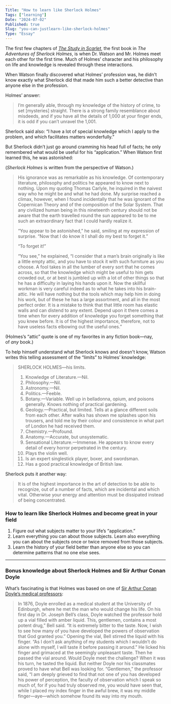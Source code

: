 ```yaml
---
Title: "How to learn like Sherlock Holmes"
Tags: ["learning"]
Date: "2024-07-02"
Published: true
Slug: "you-can-justlearn-like-sherlock-holmes"
Type: "Essay"
---
```


The first few chapters of [_The Study in Scarlet_](https://www.gutenberg.org/ebooks/244), the first book in *The Adventures of Sherlock Holmes*, is when Dr. Watson and Mr. Holmes meet each other for the first time. Much of Holmes’ character and his philosophy on life and knowledge is revealed through these interactions.

When Watson finally discovered what Holmes’ profession was, he didn't know exactly what Sherlock did that made him such a better detective than anyone else in the profession.

Holmes’ answer:

> I’m generally able, through my knowledge of the history of crime, to set [mysteries] straight. There is a strong family resemblance about misdeeds, and if you have all the details of 1,000 at your finger ends, it is odd if you can’t unravel the 1,001.

Sherlock said also: “I have a lot of special knowledge which I apply to the problem, and which facilitates matters wonderfully.”

But Sherlock didn’t just go around cramming his head full of facts; he only remembered what would be useful for his “application.” When Watson first learned this, he was astonished:

(*Sherlock Holmes* is written from the perspective of Watson.)

> His ignorance was as remarkable as his knowledge. Of contemporary literature, philosophy and politics he appeared to know next to nothing. Upon my quoting Thomas Carlyle, he inquired in the naivest way who he might be and what he had done. My surprise reached a climax, however, when I found incidentally that he was ignorant of the Copernican Theory and of the composition of the Solar System. That any civilized human being in this nineteenth century should not be aware that the earth travelled round the sun appeared to be to me such an extraordinary fact that I could hardly realize it.
> 
> “You appear to be astonished,” he said, smiling at my expression of surprise. “Now that I do know it I shall do my best to forget it.”
> 
> “To forget it!”
> 
> “You see,” he explained, “I consider that a man’s brain originally is like a little empty attic, and you have to stock it with such furniture as you choose. A fool takes in all the lumber of every sort that he comes across, so that the knowledge which might be useful to him gets crowded out, or at best is jumbled up with a lot of other things so that he has a difficulty in laying his hands upon it. Now the skillful workman is very careful indeed as to what he takes into his brain-attic. He will have nothing but the tools which may help him in doing his work, but of these he has a large assortment, and all in the most perfect order. It is a mistake to think that that little room has elastic walls and can distend to any extent. Depend upon it there comes a time when for every addition of knowledge you forget something that you knew before. It is of the highest importance, therefore, not to have useless facts elbowing out the useful ones.”

(Holmes’s “attic” quote is one of my favorites in any fiction book—nay, of _any_ book.)

To help himself understand what Sherlock knows and doesn't know, Watson writes this telling assessment of the “limits” to Holmes’ knowledge:

> SHERLOCK HOLMES—his limits.
> 
> 1. Knowledge of Literature.—Nil.
> 2. Philosophy.—Nil.
> 3. Astronomy.—Nil.
> 4. Politics.—Feeble.
> 5. Botany.—Variable. Well up in belladonna, opium, and poisons generally. Knows nothing of practical gardening.
> 6. Geology.—Practical, but limited. Tells at a glance different soils from each other. After walks has shown me splashes upon his trousers, and told me by their colour and consistence in what part of London he had received them.
> 7. Chemistry.—Profound.
> 8. Anatomy.—Accurate, but unsystematic.
> 9. Sensational Literature.—Immense. He appears to know every detail of every horror perpetrated in the century.
> 10. Plays the violin well.
> 11. Is an expert singlestick player, boxer, and swordsman.
> 12. Has a good practical knowledge of British law.

Sherlock puts it another way:

> It is of the highest importance in the art of detection to be able to recognize, out of a number of facts, which are incidental and which vital. Otherwise your energy and attention must be dissipated instead of being concentrated.

### How to learn like Sherlock Holmes and become great in your field

1. Figure out what subjects matter to your life’s “application.”
2. Learn everything you can about those subjects. Learn also everything you can about the subjects once or twice removed from those subjects.
3. Learn the history of your field better than anyone else so you can determine patterns that no one else sees.

---

### Bonus knowledge about Sherlock Holmes and Sir Arthur Conan Doyle

What’s fascinating is that Holmes was based on one of [Sir Arthur Conan Doyle’s medical professors](https://www.life.com/arts-entertainment/sherlock-holmes-the-influence-of-the-worlds-most-famous-detective/):

> In 1876, Doyle enrolled as a medical student at the University of Edinburgh, where he met the man who would change his life. On his first day in Dr. Joseph Bell’s class, Doyle watched the professor hold up a vial filled with amber liquid. This, gentlemen, contains a most potent drug,” Bell said. “It is extremely bitter to the taste. Now, I wish to see how many of you have developed the powers of observation that God granted you.” Opening the vial, Bell stirred the liquid with his finger. “As I don’t ask anything of my students which I wouldn’t do alone with myself, I will taste it before passing it around.” He licked his finger and grimaced at the seemingly unpleasant taste. Then he passed the vial around. Would Doyle meet the challenge? When it was his turn, he tasted the liquid. But neither Doyle nor his classmates proved to have what Bell was looking for. “Gentlemen,” the professor said, “I am deeply grieved to find that not one of you has developed his power of perception, the faculty of observation which I speak so much of, for if you had truly observed me, you would have seen that, while I placed my index finger in the awful brew, it was my middle finger—aye—which somehow found its way into my mouth.
